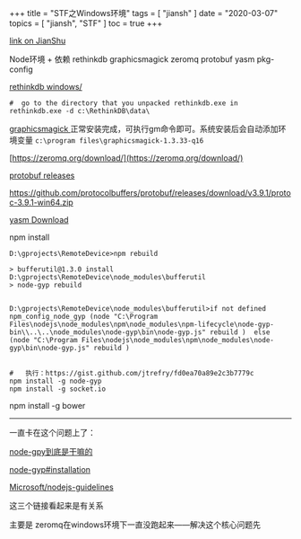 +++
title = "STF之Windows环境"
tags = [
    "jiansh"
]
date = "2020-03-07"
topics = [
    "jiansh",
    "STF"
]
toc = true
+++



[link on JianShu](https://www.jianshu.com/p/519488b80c5e)

Node环境 + 依赖 rethinkdb graphicsmagick zeromq protobuf yasm pkg-config 

[rethinkdb windows/](https://rethinkdb.com/docs/install/windows/)

```
#  go to the directory that you unpacked rethinkdb.exe in
rethinkdb.exe -d c:\RethinkDB\data\
```

[graphicsmagick ](https://sourceforge.net/projects/graphicsmagick/files/graphicsmagick-binaries/1.3.33/)
正常安装完成，可执行gm命令即可。系统安装后会自动添加环境变量 `c:\program files\graphicsmagick-1.3.33-q16`


[https://zeromq.org/download/](https://zeromq.org/download/)


[protobuf releases](https://github.com/protocolbuffers/protobuf/releases)

https://github.com/protocolbuffers/protobuf/releases/download/v3.9.1/protoc-3.9.1-win64.zip


[yasm Download ](https://yasm.tortall.net/Download.html)



npm install 

```
D:\gprojects\RemoteDevice>npm rebuild

> bufferutil@1.3.0 install D:\gprojects\RemoteDevice\node_modules\bufferutil
> node-gyp rebuild


D:\gprojects\RemoteDevice\node_modules\bufferutil>if not defined npm_config_node_gyp (node "C:\Program Files\nodejs\node_modules\npm\node_modules\npm-lifecycle\node-gyp-bin\\..\..\node_modules\node-gyp\bin\node-gyp.js" rebuild )  else (node "C:\Program Files\nodejs\node_modules\npm\node_modules\node-gyp\bin\node-gyp.js" rebuild )


#   执行：https://gist.github.com/jtrefry/fd0ea70a89e2c3b7779c
npm install -g node-gyp
npm install -g socket.io
```

npm install -g bower



---

一直卡在这个问题上了：

[node-gpy到底是干嘛的](https://blog.csdn.net/qq_33826977/article/details/78620363)

[node-gyp#installation ](https://github.com/nodejs/node-gyp#installation)

[Microsoft/nodejs-guidelines ](https://github.com/Microsoft/nodejs-guidelines/blob/master/windows-environment.md#compiling-native-addon-modules)

这三个链接看起来是有关系

主要是 zeromq在windows环境下一直没跑起来——解决这个核心问题先



